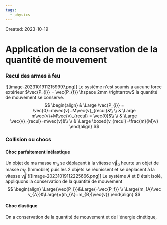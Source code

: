 ```yaml
---
tags:
  - physics
---
```

Created: 2023-10-19

# Application de la conservation de la quantité de mouvement
### Recul des armes à feu 
![[image-20231019112159997.png]]
Le système n'est soumis a aucune force extérieur $\vec{P_{i}} = \vec{P_{f}} \hspace 2mm \rightarrow$ la quantité de mouvement se conserve. $$ \begin{align} & \Large \vec{P_{i}} = \vec{0}=m\vec{v}+M\vec{v}_{recul}&\\ \\ & \Large m\vec{v}+M\vec{v}_{recul} = \vec{0}&\\ \\ & \Large \vec{v}_{recul}=m\vec{v}&\\ \\ & \Large \boxed{v_{recul}=\frac{m}{M}v} \end{align} $$ 
### Collision ou chocs 
#### Choc parfaitement inélastique 
Un objet de ma masse $m_a$ se déplaçant à la vitesse $\vec v_a$ heurte un objet de masse $m_B$ (Immobile) puis les 2 objets se réunissent et se déplacent à la vitesse $\vec v$
![[image-20231019112225666.png]]
Le système $A$ et $B$ était isolé, appliquons la conservation de la quantité de mouvement $$ \begin{align} \Large{\vec{P_i}}&\Large{=\vec{P_f}} \\ \Large{m_{A}\vec v_{A}}&\Large{=(m_{A}+m_{B})\vec{v}} \end{align} $$
#### Choc élastique 
On a conservation de la quantité de mouvement et de l'énergie cinétique,